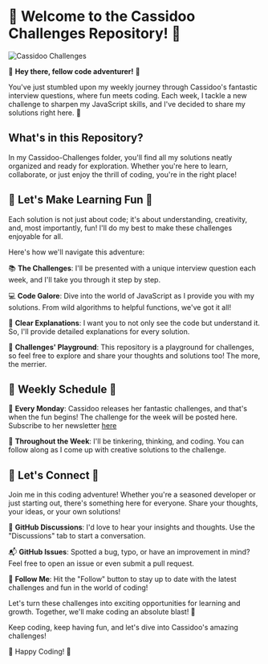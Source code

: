 # 🚀 Welcome to the Cassidoo Challenges Repository! 🚀

![Cassidoo Challenges](https://img.shields.io/badge/Cassidoo-Challenges-%23f2c744)

🌟 **Hey there, fellow code adventurer!** 🌟

You've just stumbled upon my weekly journey through Cassidoo's fantastic interview questions, where fun meets coding. Each week, I tackle a new challenge to sharpen my JavaScript skills, and I've decided to share my solutions right here. 🚀

## What's in this Repository?

In my Cassidoo-Challenges folder, you'll find all my solutions neatly organized and ready for exploration. Whether you're here to learn, collaborate, or just enjoy the thrill of coding, you're in the right place!

## 🎉 Let's Make Learning Fun 🎉

Each solution is not just about code; it's about understanding, creativity, and, most importantly, fun! I'll do my best to make these challenges enjoyable for all.

Here's how we'll navigate this adventure:

📚 **The Challenges**: I'll be presented with a unique interview question each week, and I'll take you through it step by step.

💻 **Code Galore**: Dive into the world of JavaScript as I provide you with my solutions. From wild algorithms to helpful functions, we've got it all!

📝 **Clear Explanations**: I want you to not only see the code but understand it. So, I'll provide detailed explanations for every solution.

🌈 **Challenges' Playground**: This repository is a playground for challenges, so feel free to explore and share your thoughts and solutions too! The more, the merrier.

## 📅 Weekly Schedule 📅

🔵 **Every Monday**: Cassidoo releases her fantastic challenges, and that's when the fun begins! The challenge for the week will be posted here. Subscribe to her newsletter [here](https://cassidoo.co/newsletter/)

🌟 **Throughout the Week**: I'll be tinkering, thinking, and coding. You can follow along as I come up with creative solutions to the challenge.

## 🤝 Let's Connect 🤝

Join me in this coding adventure! Whether you're a seasoned developer or just starting out, there's something here for everyone. Share your thoughts, your ideas, or your own solutions!

💬 **GitHub Discussions**: I'd love to hear your insights and thoughts. Use the "Discussions" tab to start a conversation.

📬 **GitHub Issues**: Spotted a bug, typo, or have an improvement in mind? Feel free to open an issue or even submit a pull request.

💌 **Follow Me**: Hit the "Follow" button to stay up to date with the latest challenges and fun in the world of coding!

Let's turn these challenges into exciting opportunities for learning and growth. Together, we'll make coding an absolute blast! 🚀

Keep coding, keep having fun, and let's dive into Cassidoo's amazing challenges!

🌟 Happy Coding! 🌟

